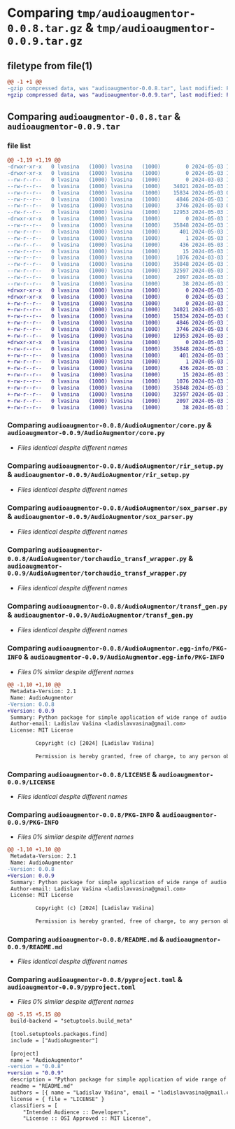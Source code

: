 # Comparing `tmp/audioaugmentor-0.0.8.tar.gz` & `tmp/audioaugmentor-0.0.9.tar.gz`

## filetype from file(1)

```diff
@@ -1 +1 @@
-gzip compressed data, was "audioaugmentor-0.0.8.tar", last modified: Fri May  3 16:36:48 2024, max compression
+gzip compressed data, was "audioaugmentor-0.0.9.tar", last modified: Fri May  3 17:38:30 2024, max compression
```

## Comparing `audioaugmentor-0.0.8.tar` & `audioaugmentor-0.0.9.tar`

### file list

```diff
@@ -1,19 +1,19 @@
-drwxr-xr-x   0 lvasina   (1000) lvasina   (1000)        0 2024-05-03 16:36:48.351752 audioaugmentor-0.0.8/
-drwxr-xr-x   0 lvasina   (1000) lvasina   (1000)        0 2024-05-03 16:36:48.350752 audioaugmentor-0.0.8/AudioAugmentor/
--rw-r--r--   0 lvasina   (1000) lvasina   (1000)        0 2024-03-03 18:59:40.000000 audioaugmentor-0.0.8/AudioAugmentor/__init__.py
--rw-r--r--   0 lvasina   (1000) lvasina   (1000)    34021 2024-05-03 16:35:00.000000 audioaugmentor-0.0.8/AudioAugmentor/core.py
--rw-r--r--   0 lvasina   (1000) lvasina   (1000)    15834 2024-05-03 07:14:40.000000 audioaugmentor-0.0.8/AudioAugmentor/rir_setup.py
--rw-r--r--   0 lvasina   (1000) lvasina   (1000)     4846 2024-05-03 16:35:24.000000 audioaugmentor-0.0.8/AudioAugmentor/sox_parser.py
--rw-r--r--   0 lvasina   (1000) lvasina   (1000)     3746 2024-05-03 07:03:31.000000 audioaugmentor-0.0.8/AudioAugmentor/torchaudio_transf_wrapper.py
--rw-r--r--   0 lvasina   (1000) lvasina   (1000)    12953 2024-05-03 16:35:07.000000 audioaugmentor-0.0.8/AudioAugmentor/transf_gen.py
-drwxr-xr-x   0 lvasina   (1000) lvasina   (1000)        0 2024-05-03 16:36:48.351752 audioaugmentor-0.0.8/AudioAugmentor.egg-info/
--rw-r--r--   0 lvasina   (1000) lvasina   (1000)    35848 2024-05-03 16:36:48.000000 audioaugmentor-0.0.8/AudioAugmentor.egg-info/PKG-INFO
--rw-r--r--   0 lvasina   (1000) lvasina   (1000)      401 2024-05-03 16:36:48.000000 audioaugmentor-0.0.8/AudioAugmentor.egg-info/SOURCES.txt
--rw-r--r--   0 lvasina   (1000) lvasina   (1000)        1 2024-05-03 16:36:48.000000 audioaugmentor-0.0.8/AudioAugmentor.egg-info/dependency_links.txt
--rw-r--r--   0 lvasina   (1000) lvasina   (1000)      436 2024-05-03 16:36:48.000000 audioaugmentor-0.0.8/AudioAugmentor.egg-info/requires.txt
--rw-r--r--   0 lvasina   (1000) lvasina   (1000)       15 2024-05-03 16:36:48.000000 audioaugmentor-0.0.8/AudioAugmentor.egg-info/top_level.txt
--rw-r--r--   0 lvasina   (1000) lvasina   (1000)     1076 2024-03-03 15:53:56.000000 audioaugmentor-0.0.8/LICENSE
--rw-r--r--   0 lvasina   (1000) lvasina   (1000)    35848 2024-05-03 16:36:48.351752 audioaugmentor-0.0.8/PKG-INFO
--rw-r--r--   0 lvasina   (1000) lvasina   (1000)    32597 2024-05-03 14:34:45.000000 audioaugmentor-0.0.8/README.md
--rw-r--r--   0 lvasina   (1000) lvasina   (1000)     2097 2024-05-03 16:36:43.000000 audioaugmentor-0.0.8/pyproject.toml
--rw-r--r--   0 lvasina   (1000) lvasina   (1000)       38 2024-05-03 16:36:48.351752 audioaugmentor-0.0.8/setup.cfg
+drwxr-xr-x   0 lvasina   (1000) lvasina   (1000)        0 2024-05-03 17:38:30.202767 audioaugmentor-0.0.9/
+drwxr-xr-x   0 lvasina   (1000) lvasina   (1000)        0 2024-05-03 17:38:30.202767 audioaugmentor-0.0.9/AudioAugmentor/
+-rw-r--r--   0 lvasina   (1000) lvasina   (1000)        0 2024-03-03 18:59:40.000000 audioaugmentor-0.0.9/AudioAugmentor/__init__.py
+-rw-r--r--   0 lvasina   (1000) lvasina   (1000)    34021 2024-05-03 16:35:00.000000 audioaugmentor-0.0.9/AudioAugmentor/core.py
+-rw-r--r--   0 lvasina   (1000) lvasina   (1000)    15834 2024-05-03 07:14:40.000000 audioaugmentor-0.0.9/AudioAugmentor/rir_setup.py
+-rw-r--r--   0 lvasina   (1000) lvasina   (1000)     4846 2024-05-03 16:35:24.000000 audioaugmentor-0.0.9/AudioAugmentor/sox_parser.py
+-rw-r--r--   0 lvasina   (1000) lvasina   (1000)     3746 2024-05-03 07:03:31.000000 audioaugmentor-0.0.9/AudioAugmentor/torchaudio_transf_wrapper.py
+-rw-r--r--   0 lvasina   (1000) lvasina   (1000)    12953 2024-05-03 16:35:07.000000 audioaugmentor-0.0.9/AudioAugmentor/transf_gen.py
+drwxr-xr-x   0 lvasina   (1000) lvasina   (1000)        0 2024-05-03 17:38:30.202767 audioaugmentor-0.0.9/AudioAugmentor.egg-info/
+-rw-r--r--   0 lvasina   (1000) lvasina   (1000)    35848 2024-05-03 17:38:30.000000 audioaugmentor-0.0.9/AudioAugmentor.egg-info/PKG-INFO
+-rw-r--r--   0 lvasina   (1000) lvasina   (1000)      401 2024-05-03 17:38:30.000000 audioaugmentor-0.0.9/AudioAugmentor.egg-info/SOURCES.txt
+-rw-r--r--   0 lvasina   (1000) lvasina   (1000)        1 2024-05-03 17:38:30.000000 audioaugmentor-0.0.9/AudioAugmentor.egg-info/dependency_links.txt
+-rw-r--r--   0 lvasina   (1000) lvasina   (1000)      436 2024-05-03 17:38:30.000000 audioaugmentor-0.0.9/AudioAugmentor.egg-info/requires.txt
+-rw-r--r--   0 lvasina   (1000) lvasina   (1000)       15 2024-05-03 17:38:30.000000 audioaugmentor-0.0.9/AudioAugmentor.egg-info/top_level.txt
+-rw-r--r--   0 lvasina   (1000) lvasina   (1000)     1076 2024-03-03 15:53:56.000000 audioaugmentor-0.0.9/LICENSE
+-rw-r--r--   0 lvasina   (1000) lvasina   (1000)    35848 2024-05-03 17:38:30.202767 audioaugmentor-0.0.9/PKG-INFO
+-rw-r--r--   0 lvasina   (1000) lvasina   (1000)    32597 2024-05-03 14:34:45.000000 audioaugmentor-0.0.9/README.md
+-rw-r--r--   0 lvasina   (1000) lvasina   (1000)     2097 2024-05-03 17:32:11.000000 audioaugmentor-0.0.9/pyproject.toml
+-rw-r--r--   0 lvasina   (1000) lvasina   (1000)       38 2024-05-03 17:38:30.202767 audioaugmentor-0.0.9/setup.cfg
```

### Comparing `audioaugmentor-0.0.8/AudioAugmentor/core.py` & `audioaugmentor-0.0.9/AudioAugmentor/core.py`

 * *Files identical despite different names*

### Comparing `audioaugmentor-0.0.8/AudioAugmentor/rir_setup.py` & `audioaugmentor-0.0.9/AudioAugmentor/rir_setup.py`

 * *Files identical despite different names*

### Comparing `audioaugmentor-0.0.8/AudioAugmentor/sox_parser.py` & `audioaugmentor-0.0.9/AudioAugmentor/sox_parser.py`

 * *Files identical despite different names*

### Comparing `audioaugmentor-0.0.8/AudioAugmentor/torchaudio_transf_wrapper.py` & `audioaugmentor-0.0.9/AudioAugmentor/torchaudio_transf_wrapper.py`

 * *Files identical despite different names*

### Comparing `audioaugmentor-0.0.8/AudioAugmentor/transf_gen.py` & `audioaugmentor-0.0.9/AudioAugmentor/transf_gen.py`

 * *Files identical despite different names*

### Comparing `audioaugmentor-0.0.8/AudioAugmentor.egg-info/PKG-INFO` & `audioaugmentor-0.0.9/AudioAugmentor.egg-info/PKG-INFO`

 * *Files 0% similar despite different names*

```diff
@@ -1,10 +1,10 @@
 Metadata-Version: 2.1
 Name: AudioAugmentor
-Version: 0.0.8
+Version: 0.0.9
 Summary: Python package for simple application of wide range of audio augmentations.
 Author-email: Ladislav Vašina <ladislavvasina@gmail.com>
 License: MIT License
         
         Copyright (c) [2024] [Ladislav Vašina]
         
         Permission is hereby granted, free of charge, to any person obtaining a copy
```

### Comparing `audioaugmentor-0.0.8/LICENSE` & `audioaugmentor-0.0.9/LICENSE`

 * *Files identical despite different names*

### Comparing `audioaugmentor-0.0.8/PKG-INFO` & `audioaugmentor-0.0.9/PKG-INFO`

 * *Files 0% similar despite different names*

```diff
@@ -1,10 +1,10 @@
 Metadata-Version: 2.1
 Name: AudioAugmentor
-Version: 0.0.8
+Version: 0.0.9
 Summary: Python package for simple application of wide range of audio augmentations.
 Author-email: Ladislav Vašina <ladislavvasina@gmail.com>
 License: MIT License
         
         Copyright (c) [2024] [Ladislav Vašina]
         
         Permission is hereby granted, free of charge, to any person obtaining a copy
```

### Comparing `audioaugmentor-0.0.8/README.md` & `audioaugmentor-0.0.9/README.md`

 * *Files identical despite different names*

### Comparing `audioaugmentor-0.0.8/pyproject.toml` & `audioaugmentor-0.0.9/pyproject.toml`

 * *Files 0% similar despite different names*

```diff
@@ -5,15 +5,15 @@
 build-backend = "setuptools.build_meta"
 
 [tool.setuptools.packages.find]
 include = ["AudioAugmentor"]
 
 [project]
 name = "AudioAugmentor"
-version = "0.0.8"
+version = "0.0.9"
 description = "Python package for simple application of wide range of audio augmentations."
 readme = "README.md"
 authors = [{ name = "Ladislav Vašina", email = "ladislavvasina@gmail.com"}]
 license = { file = "LICENSE" }
 classifiers = [
     "Intended Audience :: Developers",
     "License :: OSI Approved :: MIT License",
```

